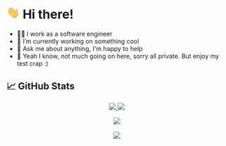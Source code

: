 # <img src="https://raw.githubusercontent.com/ozcanovunc/ozcanovunc/master/wave.gif" width="30px"> Hi there!

- 👨‍💻 I work as a software engineer
- 🏃 I’m currently working on something cool
- 💬 Ask me about anything, I'm happy to help
- 🥑 Yeah I know, not much going on here, sorry all private. But enjoy my test crap :)

## 📈 GitHub Stats

<p align="center">
  <tr>
    <td align="center" style="padding=0;width=50%;">
      <a href="https://github.com/felixwochele">
      <img src="https://github-readme-stats.vercel.app/api/?username=felixwochele&title_color=ec7460&text_color=9f9f9f&show_icons=true&bg_color=00000000&hide_border=true&icon_color=ec7460&hide_title=true&count_private=true&include_all_commits=true&enable_animations=true" />
    </td>
      <td align="center" style="padding=0;width=50%;">
      <a href="https://github.com/felixwochele">
      <img src="https://github-readme-stats-one-bice.vercel.app/api/top-langs/?username=felixwochele&role=OWNER,ORGANIZATION_MEMBER,COLLABORATOR&title_color=ec7460&text_color=9f9f9f&show_icons=true&bg_color=00000000&hide_border=true&icon_color=ec7460&hide_title=true&count_private=true&enable_animations=true" />
    </td>
  </tr>
</p>

<p align="center">
  <tr>
    <td align="center" style="padding=0;width=50%;">
      <a href="https://github.com/felixwochele">
      <img src="https://github-readme-streak-stats.herokuapp.com?user=felixwochele&theme=tokyonight_duo&hide_border=true&ring=ec7460&currStreakLabel=ec7460&sideNums=ec7460&dates=979797&sideLabels=ec7460&currStreakNum=ec7460&border=DD2727&stroke=00000000&background=00000000&fire=FF7600" />
    </td>
  </tr>
</p>

<div align="center"> <img src="https://github.com/ozcanovunc/ozcanovunc/blob/output/github-contribution-grid-snake.svg" /></div>
